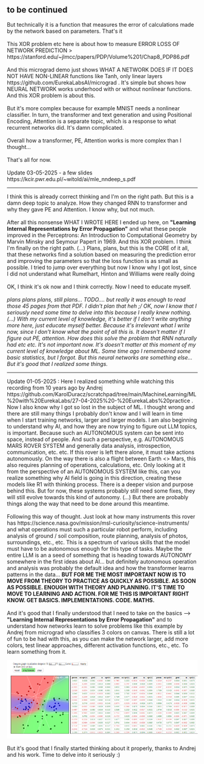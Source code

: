 <h2>to be continued</h2>
But technically it is a function that measures the error of calculations made by the network based on parameters. That's it
<br /><br />
This XOR problem etc here is about how to measure ERROR LOSS OF NETWORK PREDICTION > https://stanford.edu/~jlmcc/papers/PDP/Volume%201/Chap8_PDP86.pdf
<br /><br />
And this micrograd demo just shows WHAT A NETWORK DOES IF IT DOES NOT HAVE NON-LINEAR functions like Tanh, only linear layers https://github.com/EurekaLabsAI/micrograd . It's
simple but shows how NEURAL NETWORK works underhood with or without nonlinear functions. And this XOR problem is about this.
<br /><br />
But it's more complex because for example MNIST needs a nonlinear classifier. In turn, the transformer and text generation and using Positional Encoding,
Attention is a separate topic, which is a response to what recurrent networks did. It's damn complicated.
<br /><br />
Overall how a transformer, PE, Attention works is more complex than I thought... 
<br /><br />
That's all for now.
<br /><br />
Update 03-05-2025 - a few slides https://kcir.pwr.edu.pl/~witold/ai/mle_nndeep_s.pdf
<hr>
I think this is already correct thinking and I'm on the right path. But this is a damn deep topic to analyze. How they changed RNN to transformer and why they gave PE and Attention. I know why, but not much.
<br /><br />
After all this nonsense WHAT I WROTE HERE I ended up here, on <b>"Learning Internal Representations by Error Propagation"</b> and what these people improved in the Perceptrons: An Introduction to Computational Geometry by Marvin Minsky and Seymour Papert in 1969. And this XOR problem. I think I'm finally on the right path. (...) Plans, plans, but this is the CORE of it all, that these networks find a solution based on measuring the prediction error and improving the parameters so that the loss function is as small as possible. I tried to jump over everything but now I know why I got lost, since I did not understand what Rumelhart, Hinton and Williams were really doing
<br /><br />
OK, I think it's ok now and I think correctly. Now I need to educate myself.
<br /><br />
<i>plans plans plans, still plans... TODO.... but really it was enough to read those 45 pages from that PDF. I didn't plan that heh ;/ OK, now I know that I seriously need some time to delve into this because I really knew nothing.(...) With my current level of knowledge, it's better if I don't write anything more here, just educate myself better. Because it's irrelevant what I write now, since I don't know what the point of all this is. It doesn't matter if I figure out PE, attention. How does this solve the problem that RNN naturally had etc etc. It's not important now. It's doesn't matter at this moment of my current level of knowledge about ML. Some time ago I remembered some basic statistics, but I forgot. But this neural networks are something else... But it's good that I realized some things.</i>
<hr>
Update 01-05-2025 : Here I realized something while watching this recording from 10 years ago by Andrej https://github.com/KarolDuracz/scratchpad/tree/main/MachineLearning/ML%20with%20EurekaLabs/27-04-2025%20-%20EurekaLabs%20practice . Now I also know why I got so lost in the subject of ML. I thought wrong and there are still many things I probably don't know and I will learn in time when I start training networks, larger and larger models. I am also beginning to understand why AI, and how they are now trying to figure out LLM topics, is important. Because such an AUTONOMOUS system can be sent into space, instead of people. And such a perspective, e.g. AUTONOMOUS MARS ROVER SYSTEM and generally data analysis, introspection, communication, etc. etc. If this rover is left there alone, it must take actions autonomously. On the way there is also a flight between Earth <> Mars, this also requires planning of operations, calculations, etc. Only looking at it from the perspective of an AUTONOMOUS SYSTEM like this, can you realize something why AI field is going in this direction, creating these models like R1 with thinking process. There is a deeper vision and purpose behind this. But for now, these systems probably still need some fixes, they will still evolve towards this kind of autonomy. (...) But there are probably things along the way that need to be done around this meantime.
  <br /><br />
  Following this way of thought. Just look at how many instruments this rover has https://science.nasa.gov/mission/msl-curiosity/science-instruments/ and what operations must such a particular robot perform, including analysis of ground / soil composition, route planning, analysis of photos, surroundings, etc., etc. This is a spectrum of various skills that the model must have to be autonomous enough for this type of tasks. Maybe the entire LLM is an a seed of something that is heading towards AUTONOMY somewhere in the first ideas about AI... but definitely autonomous operation and analysis was probably the default idea and how the transformer learns patterns in the data... <b>BUT FOR ME THE MOST IMPORTANT NOW IS TO MOVE FROM THEORY TO PRACTICE AS QUICKLY AS POSSIBLE. AS SOON AS POSSIBLE. ENOUGH WITH THEORY AND PLANNING. IT'S TIME TO MOVE TO LEARNING AND ACTION. FOR ME THIS IS IMPORTANT RIGHT KNOW. GET BASICS. IMPLEMENTATIONS. CODE. MATHS. </b>
<br /><br />
And it's good that I finally understood that I need to take on the basics --> <b>"Learning Internal Representations by Error Propagation"</b> and to understand how networks learn to solve problems like this example by Andrej from micrograd who classifies 3 colors on canvas. There is still a lot of fun to be had with this, as you can make the network larger, add more colors, test linear approaches, different activation functions, etc., etc. To learn something from it.

![dump](https://github.com/KarolDuracz/scratchpad/blob/main/MachineLearning/ML%20with%20EurekaLabs/30-04-2025%20-%20EurekaLabs%20practice/micrograd%20js%20demo%20classifier.png?raw=true)

But it's good that I finally started thinking about it properly, thanks to Andrej and his work. Time to delve into it seriously :)
